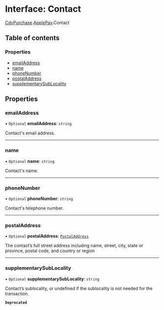 # Interface: Contact

[CdvPurchase](../modules/CdvPurchase.md).[ApplePay](../modules/CdvPurchase.ApplePay.md).Contact

## Table of contents

### Properties

- [emailAddress](CdvPurchase.ApplePay.Contact.md#emailaddress)
- [name](CdvPurchase.ApplePay.Contact.md#name)
- [phoneNumber](CdvPurchase.ApplePay.Contact.md#phonenumber)
- [postalAddress](CdvPurchase.ApplePay.Contact.md#postaladdress)
- [supplementarySubLocality](CdvPurchase.ApplePay.Contact.md#supplementarysublocality)

## Properties

### emailAddress

• `Optional` **emailAddress**: `string`

Contact's email address.

___

### name

• `Optional` **name**: `string`

Contact's name.

___

### phoneNumber

• `Optional` **phoneNumber**: `string`

Contact's telephone number.

___

### postalAddress

• `Optional` **postalAddress**: [`PostalAddress`](CdvPurchase.ApplePay.PostalAddress.md)

The contact’s full street address including name, street, city, state or province, postal code, and country or region

___

### supplementarySubLocality

• `Optional` **supplementarySubLocality**: `string`

Contact’s sublocality, or undefined if the sublocality is not needed for the transaction.

**`Deprecated`**
